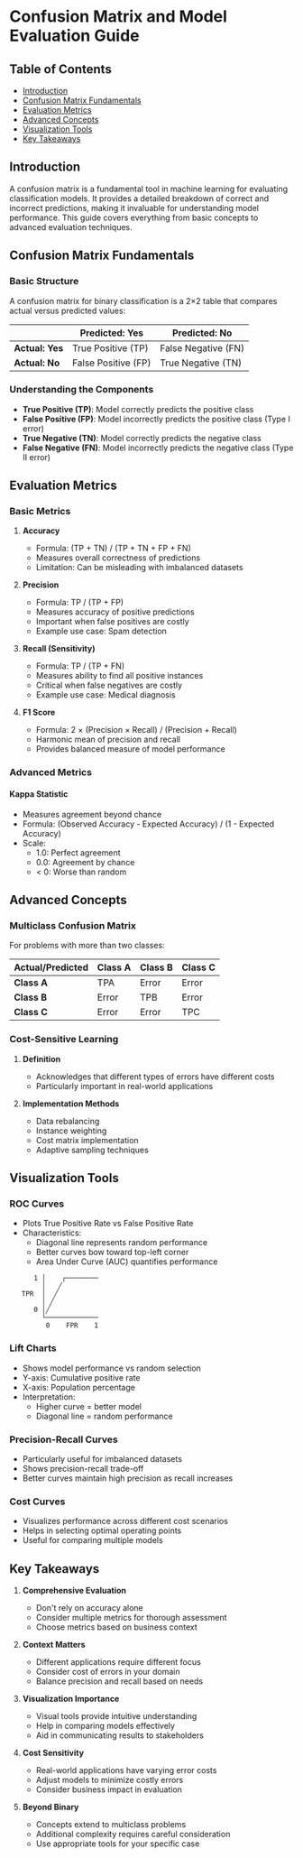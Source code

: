 # Confusion Matrix and Model Evaluation Guide

## Table of Contents

- [Introduction](#introduction)
- [Confusion Matrix Fundamentals](#confusion-matrix-fundamentals)
- [Evaluation Metrics](#evaluation-metrics)
- [Advanced Concepts](#advanced-concepts)
- [Visualization Tools](#visualization-tools)
- [Key Takeaways](#key-takeaways)

## Introduction

A confusion matrix is a fundamental tool in machine learning for evaluating classification models. It provides a detailed breakdown of correct and incorrect predictions, making it invaluable for understanding model performance. This guide covers everything from basic concepts to advanced evaluation techniques.

## Confusion Matrix Fundamentals

### Basic Structure

A confusion matrix for binary classification is a 2×2 table that compares actual versus predicted values:

|                 | Predicted: Yes      | Predicted: No       |
| --------------- | ------------------- | ------------------- |
| **Actual: Yes** | True Positive (TP)  | False Negative (FN) |
| **Actual: No**  | False Positive (FP) | True Negative (TN)  |

### Understanding the Components

- **True Positive (TP)**: Model correctly predicts the positive class
- **False Positive (FP)**: Model incorrectly predicts the positive class (Type I error)
- **True Negative (TN)**: Model correctly predicts the negative class
- **False Negative (FN)**: Model incorrectly predicts the negative class (Type II error)

## Evaluation Metrics

### Basic Metrics

1. **Accuracy**

   - Formula: (TP + TN) / (TP + TN + FP + FN)
   - Measures overall correctness of predictions
   - Limitation: Can be misleading with imbalanced datasets

2. **Precision**

   - Formula: TP / (TP + FP)
   - Measures accuracy of positive predictions
   - Important when false positives are costly
   - Example use case: Spam detection

3. **Recall (Sensitivity)**

   - Formula: TP / (TP + FN)
   - Measures ability to find all positive instances
   - Critical when false negatives are costly
   - Example use case: Medical diagnosis

4. **F1 Score**
   - Formula: 2 × (Precision × Recall) / (Precision + Recall)
   - Harmonic mean of precision and recall
   - Provides balanced measure of model performance

### Advanced Metrics

#### Kappa Statistic

- Measures agreement beyond chance
- Formula: (Observed Accuracy - Expected Accuracy) / (1 - Expected Accuracy)
- Scale:
  - 1.0: Perfect agreement
  - 0.0: Agreement by chance
  - < 0: Worse than random

## Advanced Concepts

### Multiclass Confusion Matrix

For problems with more than two classes:

| Actual/Predicted | Class A | Class B | Class C |
| ---------------- | ------- | ------- | ------- |
| **Class A**      | TPA     | Error   | Error   |
| **Class B**      | Error   | TPB     | Error   |
| **Class C**      | Error   | Error   | TPC     |

### Cost-Sensitive Learning

1. **Definition**

   - Acknowledges that different types of errors have different costs
   - Particularly important in real-world applications

2. **Implementation Methods**
   - Data rebalancing
   - Instance weighting
   - Cost matrix implementation
   - Adaptive sampling techniques

## Visualization Tools

### ROC Curves

- Plots True Positive Rate vs False Positive Rate
- Characteristics:
  - Diagonal line represents random performance
  - Better curves bow toward top-left corner
  - Area Under Curve (AUC) quantifies performance

```
      1 │    ┌────────
        │   ╱
   TPR  │  ╱
        │ ╱
      0 │╱
        └─────────────
         0    FPR    1
```

### Lift Charts

- Shows model performance vs random selection
- Y-axis: Cumulative positive rate
- X-axis: Population percentage
- Interpretation:
  - Higher curve = better model
  - Diagonal line = random performance

### Precision-Recall Curves

- Particularly useful for imbalanced datasets
- Shows precision-recall trade-off
- Better curves maintain high precision as recall increases

### Cost Curves

- Visualizes performance across different cost scenarios
- Helps in selecting optimal operating points
- Useful for comparing multiple models

## Key Takeaways

1. **Comprehensive Evaluation**

   - Don't rely on accuracy alone
   - Consider multiple metrics for thorough assessment
   - Choose metrics based on business context

2. **Context Matters**

   - Different applications require different focus
   - Consider cost of errors in your domain
   - Balance precision and recall based on needs

3. **Visualization Importance**

   - Visual tools provide intuitive understanding
   - Help in comparing models effectively
   - Aid in communicating results to stakeholders

4. **Cost Sensitivity**

   - Real-world applications have varying error costs
   - Adjust models to minimize costly errors
   - Consider business impact in evaluation

5. **Beyond Binary**
   - Concepts extend to multiclass problems
   - Additional complexity requires careful consideration
   - Use appropriate tools for your specific case
